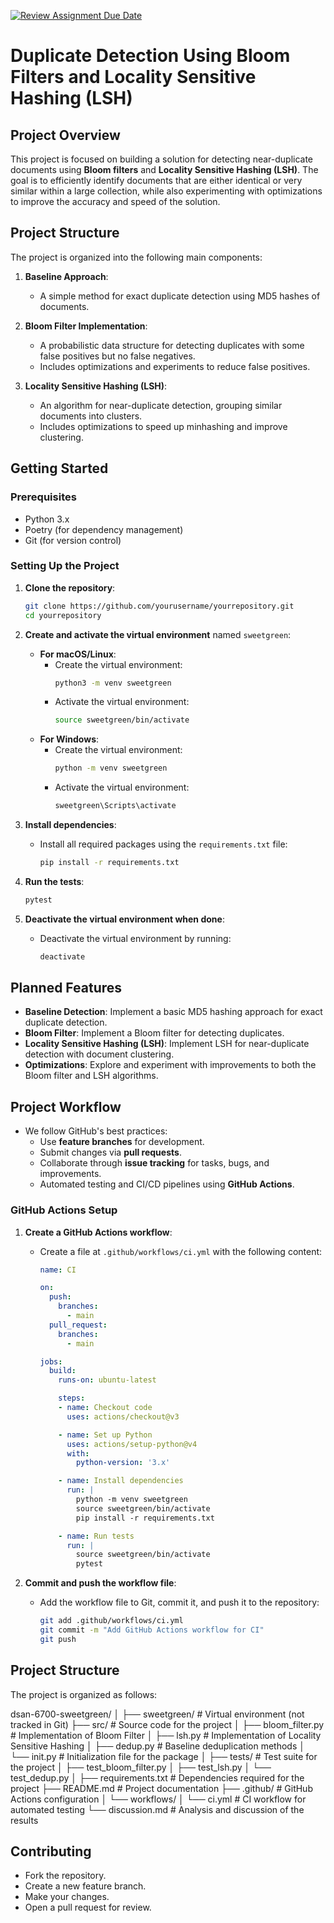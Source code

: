 [![Review Assignment Due Date](https://classroom.github.com/assets/deadline-readme-button-22041afd0340ce965d47ae6ef1cefeee28c7c493a6346c4f15d667ab976d596c.svg)](https://classroom.github.com/a/SVDBZgP4)

# **Duplicate Detection Using Bloom Filters and Locality Sensitive Hashing (LSH)**

## **Project Overview**
This project is focused on building a solution for detecting near-duplicate documents using **Bloom filters** and **Locality Sensitive Hashing (LSH)**. The goal is to efficiently identify documents that are either identical or very similar within a large collection, while also experimenting with optimizations to improve the accuracy and speed of the solution.

## **Project Structure**
The project is organized into the following main components:

1. **Baseline Approach**:
   - A simple method for exact duplicate detection using MD5 hashes of documents.

2. **Bloom Filter Implementation**:
   - A probabilistic data structure for detecting duplicates with some false positives but no false negatives.
   - Includes optimizations and experiments to reduce false positives.

3. **Locality Sensitive Hashing (LSH)**:
   - An algorithm for near-duplicate detection, grouping similar documents into clusters.
   - Includes optimizations to speed up minhashing and improve clustering.

## **Getting Started**
### **Prerequisites**
- Python 3.x
- Poetry (for dependency management)
- Git (for version control)
  
### **Setting Up the Project**
1. **Clone the repository**:
    ```bash
    git clone https://github.com/yourusername/yourrepository.git
    cd yourrepository
    ```

2. **Create and activate the virtual environment** named `sweetgreen`:
   - **For macOS/Linux**:
     - Create the virtual environment:
       ```bash
       python3 -m venv sweetgreen
       ```
     - Activate the virtual environment:
       ```bash
       source sweetgreen/bin/activate
       ```
   - **For Windows**:
     - Create the virtual environment:
       ```bash
       python -m venv sweetgreen
       ```
     - Activate the virtual environment:
       ```bash
       sweetgreen\Scripts\activate
       ```

3. **Install dependencies**:
   - Install all required packages using the `requirements.txt` file:
     ```bash
     pip install -r requirements.txt
     ```

4. **Run the tests**:
    ```bash
    pytest
    ```

5. **Deactivate the virtual environment when done**:
   - Deactivate the virtual environment by running:
     ```bash
     deactivate
     ```

## **Planned Features**
- **Baseline Detection**: Implement a basic MD5 hashing approach for exact duplicate detection.
- **Bloom Filter**: Implement a Bloom filter for detecting duplicates.
- **Locality Sensitive Hashing (LSH)**: Implement LSH for near-duplicate detection with document clustering.
- **Optimizations**: Explore and experiment with improvements to both the Bloom filter and LSH algorithms.

## **Project Workflow**
- We follow GitHub's best practices:
  - Use **feature branches** for development.
  - Submit changes via **pull requests**.
  - Collaborate through **issue tracking** for tasks, bugs, and improvements.
  - Automated testing and CI/CD pipelines using **GitHub Actions**.

### **GitHub Actions Setup**
1. **Create a GitHub Actions workflow**:
   - Create a file at `.github/workflows/ci.yml` with the following content:
     ```yaml
     name: CI

     on:
       push:
         branches:
           - main
       pull_request:
         branches:
           - main

     jobs:
       build:
         runs-on: ubuntu-latest

         steps:
         - name: Checkout code
           uses: actions/checkout@v3

         - name: Set up Python
           uses: actions/setup-python@v4
           with:
             python-version: '3.x'

         - name: Install dependencies
           run: |
             python -m venv sweetgreen
             source sweetgreen/bin/activate
             pip install -r requirements.txt

         - name: Run tests
           run: |
             source sweetgreen/bin/activate
             pytest
     ```

2. **Commit and push the workflow file**:
   - Add the workflow file to Git, commit it, and push it to the repository:
     ```bash
     git add .github/workflows/ci.yml
     git commit -m "Add GitHub Actions workflow for CI"
     git push
     ```

## **Project Structure**
The project is organized as follows:

dsan-6700-sweetgreen/
│
├── sweetgreen/            # Virtual environment (not tracked in Git)
├── src/                   # Source code for the project
│   ├── bloom_filter.py    # Implementation of Bloom Filter
│   ├── lsh.py             # Implementation of Locality Sensitive Hashing
│   ├── dedup.py           # Baseline deduplication methods
│   └── init.py            # Initialization file for the package
│
├── tests/                 # Test suite for the project
│   ├── test_bloom_filter.py
│   ├── test_lsh.py
│   └── test_dedup.py
│
├── requirements.txt       # Dependencies required for the project
├── README.md              # Project documentation
├── .github/               # GitHub Actions configuration
│   └── workflows/
│       └── ci.yml         # CI workflow for automated testing
└── discussion.md          # Analysis and discussion of the results


## **Contributing**
- Fork the repository.
- Create a new feature branch.
- Make your changes.
- Open a pull request for review.
